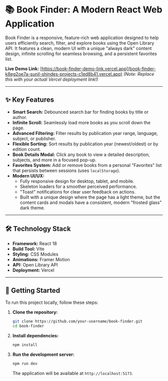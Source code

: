 # 📚 Book Finder: A Modern React Web Application

Book Finder is a responsive, feature-rich web application designed to help users efficiently search, filter, and explore books using the Open Library API. It features a clean, modern UI with a unique "always dark" content design, infinite scrolling for seamless browsing, and a persistent favorites list.

**Live Demo Link:** [https://book-finder-demo-link.vercel.app](book-finder-k8eg2oe7a-sunil-shindes-projects-c1ed8b41.vercel.app) 
*(Note: Replace this with your actual Vercel deployment link!)*

---

## ✨ Key Features

*   **Smart Search:** Debounced search bar for finding books by title or author.
*   **Infinite Scroll:** Seamlessly load more books as you scroll down the page.
*   **Advanced Filtering:** Filter results by publication year range, language, subject, or publisher.
*   **Flexible Sorting:** Sort results by publication year (newest/oldest) or by edition count.
*   **Book Details Modal:** Click any book to view a detailed description, subjects, and more in a focused pop-up.
*   **Favorites System:** Add or remove books from a personal "Favorites" list that persists between sessions (uses `localStorage`).
*   **Modern UI/UX:**
    *   Fully responsive design for desktop, tablet, and mobile.
    *   Skeleton loaders for a smoother perceived performance.
    *   "Toast" notifications for clear user feedback on actions.
    *   Built with a unique design where the page has a light theme, but the content cards and modals have a consistent, modern "frosted glass" dark theme.

---

## 🛠️ Technology Stack

*   **Framework:** React 18
*   **Build Tool:** Vite
*   **Styling:** CSS Modules
*   **Animations:** Framer Motion
*   **API:** Open Library API
*   **Deployment:** Vercel

---

## 🚀 Getting Started

To run this project locally, follow these steps:

1.  **Clone the repository:**
    ```bash
    git clone https://github.com/your-username/book-finder.git
    cd book-finder
    ```

2.  **Install dependencies:**
    ```bash
    npm install
    ```

3.  **Run the development server:**
    ```bash
    npm run dev
    ```
    The application will be available at `http://localhost:5173`.
